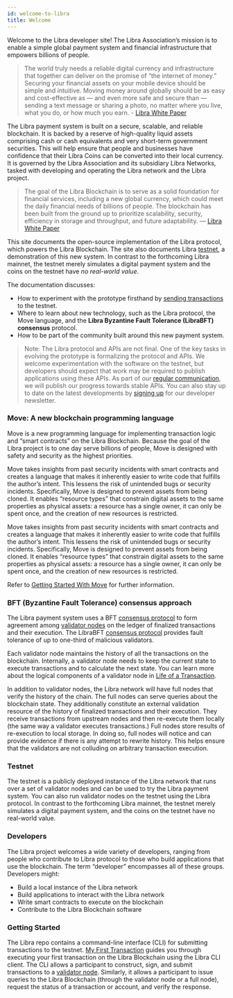 ```yaml
---
id: welcome-to-libra
title: Welcome
---
```


Welcome to the Libra developer site! The Libra Association’s mission is to enable a simple global payment system and financial infrastructure that empowers billions of people.

> The world truly needs a reliable digital currency and infrastructure that together can deliver on the promise of “the internet of money.” Securing your financial assets on your mobile device should be simple and intuitive. Moving money around globally should be as easy and cost-effective as — and even more safe and secure than — sending a text message or sharing a photo, no matter where you live, what you do, or how much you earn. - [Libra White Paper](https://libra.org/en-us/whitepaper)

The Libra payment system is built on a secure, scalable, and reliable blockchain. It is backed by a reserve of high-quality liquid assets comprising cash or ca​sh equivalents and very short-term government securities. This will help ensure that people and businesses have confidence that their Libra Coins can be converted into their local currency. It is governed by the Libra Association and its subsidiary Libra Networks, tasked with developing and operating the Libra network and the Libra project.

> The goal of the Libra Blockchain is to serve as a solid foundation for financial services, including a new global currency, which could meet the daily financial needs of billions of people. The blockchain has been built from the ground up to prioritize scalability, security, efficiency in storage and throughput, and future adaptability. — [Libra White Paper](https://libra.org/en-us/whitepaper)

This site documents the open-source implementation of the Libra protocol, which powers the Libra Blockchain. The site also documents Libra [testnet](https://developers.libra.org/docs/reference/glossary#testnet), a demonstration of this new system. In contrast to the forthcoming Libra mainnet, the testnet merely simulates a digital payment system and the coins on the testnet have _no real-world value_.

The documentation discusses:

- How to experiment with the prototype firsthand by [sending transactions](https://developers.libra.org/docs/my-first-transaction) to the testnet.
- Where to learn about new technology, such as the Libra protocol, the Move language, and the **Libra Byzantine Fault Tolerance (LibraBFT) consensus** protocol.
- How to be part of the community built around this new payment system.

<blockquote class="block_note">
Note: The Libra protocol and APIs are not final. One of the key tasks in evolving the prototype is formalizing the protocol and APIs. We welcome experimentation with the software on the testnet, but developers should expect that work may be required to publish applications using these APIs. As part of our <a href="https://libra.org/en-US/blog/">regular communication</a>, we will publish our progress towards stable APIs. You can also stay up to date on the latest developments by <a href="https://developers.libra.org/newsletter_form">signing up</a> for our developer newsletter.
</blockquote>

### Move: A new blockchain programming language

Move is a new programming language for implementing transaction logic and “smart contracts” on the Libra Blockchain. Because the goal of the Libra project is to one day serve billions of people, Move is designed with safety and security as the highest priorities.

Move takes insights from past security incidents with smart contracts and creates a language that makes it inherently easier to write code that fulfills the author’s intent. This lessens the risk of unintended bugs or security incidents. Specifically, Move is designed to prevent assets from being cloned. It enables “resource types” that constrain digital assets to the same properties as physical assets: a resource has a single owner, it can only be spent once, and the creation of new resources is restricted.

Move takes insights from past security incidents with smart contracts and creates a language that makes it inherently easier to write code that fulfills the author’s intent. This lessens the risk of unintended bugs or security incidents. Specifically, Move is designed to prevent assets from being cloned. It enables “resource types” that constrain digital assets to the same properties as physical assets: a resource has a single owner, it can only be spent once, and the creation of new resources is restricted.

Refer to [Getting Started With Move](https://developers.libra.org/docs/move-overview) for further information.

### BFT (Byzantine Fault Tolerance) consensus approach

The Libra payment system uses a BFT [consensus protocol](https://developers.libra.org/docs/reference/glossary#consensus-protocol) to form agreement among [validator nodes](https://developers.libra.org/docs/reference/glossary#validator-node) on the ledger of finalized transactions and their execution. The LibraBFT [consensus protocol](https://developers.libra.org/docs/reference/glossary#consensus-protocol) provides fault tolerance of up to one-third of malicious validators.

Each validator node maintains the history of all the transactions on the blockchain. Internally, a validator node needs to keep the current state to execute transactions and to calculate the next state. You can learn more about the logical components of a validator node in [Life of a Transaction](https://developers.libra.org/docs/life-of-a-transaction).

In addition to validator nodes, the Libra network will have full nodes that verify the history of the chain. The full nodes can serve queries about the blockchain state. They additionally constitute an external validation resource of the history of finalized transactions and their execution. They receive transactions from upstream nodes and then re-execute them locally (the same way a validator executes transactions.) Full nodes store results of re-execution to local storage. In doing so, full nodes will notice and can provide evidence if there is any attempt to rewrite history. This helps ensure that the validators are not colluding on arbitrary transaction execution.

### Testnet

The testnet is a publicly deployed instance of the Libra network that runs over a set of validator nodes and can be used to try the Libra payment system. You can also run validator nodes on the testnet using the Libra protocol. In contrast to the forthcoming Libra mainnet, the testnet merely simulates a digital payment system, and the coins on the testnet have no real-world value.

### Developers

The Libra project welcomes a wide variety of developers, ranging from people who contribute to Libra protocol to those who build applications that use the blockchain. The term “developer” encompasses all of these groups. Developers might:

- Build a local instance of the Libra network
- Build applications to interact with the Libra network
- Write smart contracts to execute on the blockchain
- Contribute to the Libra Blockchain software

### Getting Started

The Libra repo contains a command-line interface (CLI) for submitting transactions to the testnet. [My First Transaction](https://developers.libra.org/docs/my-first-transaction) guides you through executing your first transaction on the Libra Blockchain using the Libra CLI client. The CLI allows a participant to construct, sign, and submit transactions to a [validator node](https://developers.libra.org/docs/reference/glossary#validator-node). Similarly, it allows a participant to issue queries to the Libra Blockchain (through the validator node or a full node), request the status of a transaction or account, and verify the response.
